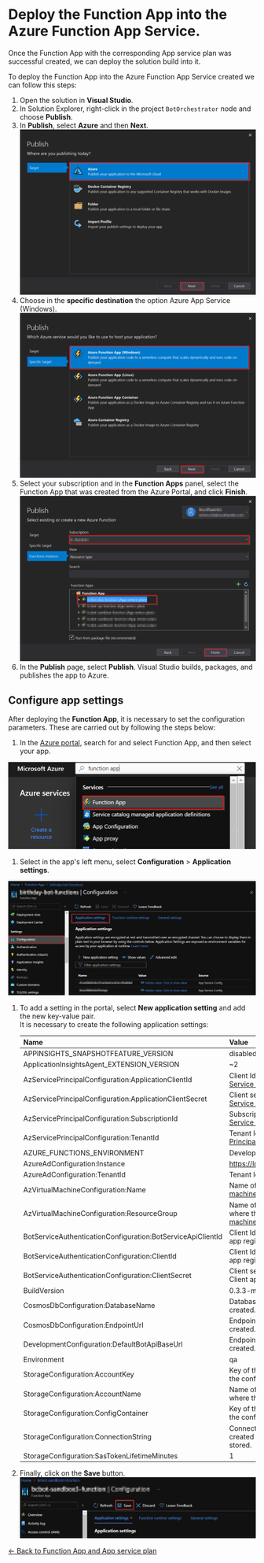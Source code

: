 # Deploy the Function App into the Azure Function App Service.

Once the Function App with the corresponding App service plan was successful created, we can deploy the solution build into it. 

To deploy the Function App into the Azure Function App Service created we can follow this steps:
1. Open the solution in **Visual Studio**.
1. In Solution Explorer, right-click in the project `BotOrchestrator` node and choose **Publish**.
1. In **Publish**, select **Azure** and then **Next**.  
![Select Azure](./images/deploy_function_app_select_azure.png)
1. Choose in the **specific destination** the option Azure App Service (Windows).  
![Select specific destination](./images/deploy_function_app_select_specific_destination.png)
1. Select your subscription and in the **Function Apps** panel, select the Function App that was created from the Azure Portal, and click **Finish**.  
![Select Function App Created](./images/deploy_function_app_select_function_app_created.png)
1. In the **Publish** page, select **Publish**. Visual Studio builds, packages, and publishes the app to Azure.

## Configure app settings
After deploying the **Function App**, it is necessary to set the configuration parameters. These are carried out by following the steps below:

1. In the [Azure portal](http://portal.azure.com/), search for and select Function App, and then select your app.  

![Application settings](./images/function_app_search.png)
1. Select in the app's left menu, select **Configuration** > **Application settings**.  

![New application setting](./images/function_app_configuration_application_settings.png)
1. To add a setting in the portal, select **New application setting** and add the new key-value pair.  
It is necessary to create the following application settings:

    | Name                                                        | Value                                                                   |
    |-------------------------------------------------------------|-------------------------------------------------------------------------|
    | APPINSIGHTS_SNAPSHOTFEATURE_VERSION                         | disabled                                                                |
    | ApplicationInsightsAgent_EXTENSION_VERSION                  | ~2                                                                      |
    | AzServicePrincipalConfiguration:ApplicationClientId         | Client Id of the [Azure SDK Service Principal](azure_sdk_service_principal.md) app registration.              |
    | AzServicePrincipalConfiguration:ApplicationClientSecret     | Client secret of the [Azure SDK Service Principal](azure_sdk_service_principal.md) app registration.          |
    | AzServicePrincipalConfiguration:SubscriptionId              | Subscription Id of the [Azure SDK Service Principal](azure_sdk_service_principal.md) app registration.        |
    | AzServicePrincipalConfiguration:TenantId                    | Tenant Id of [Azure SDK Service Principal](azure_sdk_service_principal.md) app registration.                  |
    | AZURE_FUNCTIONS_ENVIRONMENT                                 | Development or Production                                                             |
    | AzureAdConfiguration:Instance                               | https://login.microsoftonline.com/                                      |
    | AzureAdConfiguration:TenantId                               | Tenant Id of Azure AD.                                                  |
    | AzVirtualMachineConfiguration:Name                          | Name of the [BotService virtual machine](bot_service_virtual_machine.md)created.                                    |
    | AzVirtualMachineConfiguration:ResourceGroup                 | Name of the resource group where the [BotService virtual machine](bot_service_virtual_machine.md) is hosted. |
    | BotServiceAuthenticationConfiguration:BotServiceApiClientId | Client Id of the Bot Service API app registration.               |
    | BotServiceAuthenticationConfiguration:ClientId | Client Id of the Bot Service Client app registration.               |
    | BotServiceAuthenticationConfiguration:ClientSecret          | Client secret of the Bot Service Client app registration.           |
    | BuildVersion                                                | 0.3.3-main                                                              |
     CosmosDbConfiguration:DatabaseName                          | Database name of the cosmos db created.                                 |
    | CosmosDbConfiguration:EndpointUrl                           | Endpoint URL of the cosmos db created.                                  |
    | DevelopmentConfiguration:DefaultBotApiBaseUrl               | Endpoint URL of the BotApi created.                                     |
    | Environment                                                 | qa                                                                      |
    | StorageConfiguration:AccountKey                             | Key of the Storage created where the config is stored.                  |
    | StorageConfiguration:AccountName                            | Name of the Storage created where the config is stored.                 |
    | StorageConfiguration:ConfigContainer                        | Key of the Storage created where the config is stored.                  |
    | StorageConfiguration:ConnectionString                       | Connection string of the Storage created where the config is stored.    |
    | StorageConfiguration:SasTokenLifetimeMinutes                | 1                                                                       |
1. Finally, click on the **Save** button.  
![Save new application settings](./images/function_app_save_new_application_settings.png)

[← Back to Function App and App service plan](function_app_and_app_service_plan.md)